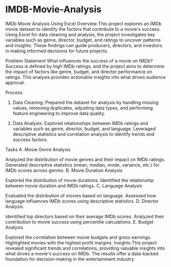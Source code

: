 # IMDB-Movie-Analysis
IMDb Movie Analysis Using Excel
Overview
This project explores an IMDb movie dataset to identify the factors that contribute to a movie's success. Using Excel for data cleaning and analysis, the project investigates key variables such as genre, director, budget, and ratings to uncover patterns and insights. These findings can guide producers, directors, and investors in making informed decisions for future projects.

Problem Statement
What influences the success of a movie on IMDb? Success is defined by high IMDb ratings, and the project aims to determine the impact of factors like genre, budget, and director performance on ratings. This analysis provides actionable insights into what drives audience approval.

Process
1. Data Cleaning:
Prepared the dataset for analysis by handling missing values, removing duplicates, adjusting data types, and performing feature engineering to improve data quality.

2. Data Analysis:
Explored relationships between IMDb ratings and variables such as genre, director, budget, and language. Leveraged descriptive statistics and correlation analysis to identify trends and success factors.

Tasks
A. Movie Genre Analysis

Analyzed the distribution of movie genres and their impact on IMDb ratings.
Generated descriptive statistics (mean, median, mode, variance, etc.) for IMDb scores across genres.
B. Movie Duration Analysis

Explored the distribution of movie durations.
Identified the relationship between movie duration and IMDb ratings.
C. Language Analysis

Evaluated the distribution of movies based on language.
Assessed how language influences IMDb scores using descriptive statistics.
D. Director Analysis

Identified top directors based on their average IMDb scores.
Analyzed their contribution to movie success using percentile calculations.
E. Budget Analysis

Explored the correlation between movie budgets and gross earnings.
Highlighted movies with the highest profit margins.
Insights
This project revealed significant trends and correlations, providing valuable insights into what drives a movie's success on IMDb. The results offer a data-backed foundation for decision-making in the entertainment industry.
